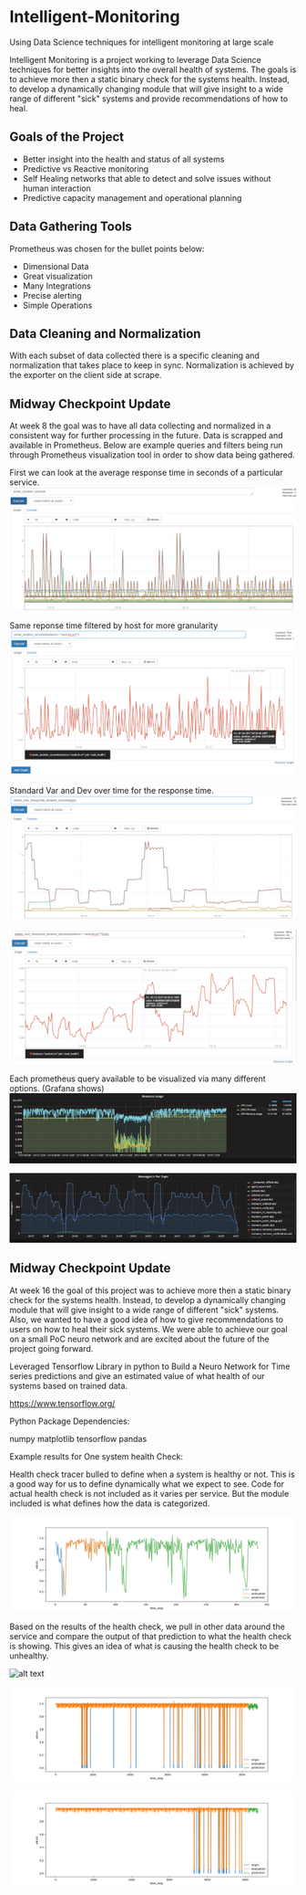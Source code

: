 # Intelligent-Monitoring
Using Data Science techniques for intelligent monitoring at large scale

Intelligent Monitoring is a project working to leverage Data Science techniques for better insights into the overall health of systems.  The goals is to achieve more then a static binary check for the systems health. Instead, to develop a dynamically changing module that will give insight to a wide range of different "sick" systems and provide recommendations of how to heal.  

## Goals of the Project

- Better insight into the health and status of all systems
- Predictive vs Reactive monitoring
- Self Healing networks that able to detect and solve issues without human interaction
- Predictive capacity management and operational planning

## Data Gathering Tools

Prometheus was chosen for the bullet points below:

- Dimensional Data
- Great visualization
- Many Integrations
- Precise alerting
- Simple Operations

## Data Cleaning and Normalization

With each subset of data collected there is a specific cleaning and normalization that takes place to keep in sync.  Normalization is achieved by the exporter on the client side at scrape.

## Midway Checkpoint Update

At week 8 the goal was to have all data collecting and normalized in a consistent way for further processing in the future.  Data is scrapped and available in Prometheus.  Below are example queries and filters being run through Prometheus visualization tool in order to show data being gathered.

First we can look at the average response time in seconds of a particular service.
![alt text](images/Picture5.png "pic5")

Same reponse time filtered by host for more granularity
![alt text](images/Picture3.png "pic3")

Standard Var and Dev over time for the response time.
![alt text](images/Picture1.png "pic1")

![alt text](images/Picture2.png "pic2")

Each prometheus query available to be visualized via many different options. (Grafana shows)
![alt text](images/pic6.png "pic6")

![alt text](images/pic7.png "pic7")

## Midway Checkpoint Update

At week 16 the goal of this project was to achieve more then a static binary check for the systems health. Instead, to develop a dynamically changing module that will give insight to a wide range of different "sick" systems.  Also, we wanted to have a good idea of how to give recommendations to users on how to heal their sick systems. We were able to achieve our goal on a small PoC neuro network and are excited about the future of the project going forward.

Leveraged Tensorflow Library in python to Build a Neuro Network for Time series predictions and give an estimated value of what health of our systems based on trained data.

https://www.tensorflow.org/

Python Package Dependencies:

numpy
matplotlib
tensorflow
pandas

Example results for One system health Check:

Health check tracer bulled to define when a system is healthy or not. This is a good way for us to define dynamically what we expect to see. Code for actual health check is not included as it varies per service. But the module included is what defines how the data is categorized.

![alt text](images/splunk_search_duration_seconds.png "Health Check Prediction")

Based on the results of the health check, we pull in other data around the service and compare the output of that prediction to what the health check is showing. This gives an idea of what is causing the health check to be unhealthy.

![alt text](images/splunk_hec_add_event_duration_seconds "metric1")

![alt text](images/splunk_hec_add_event_success.png "metric2")

![alt text](images/splunk_search_success.png "pic2")
